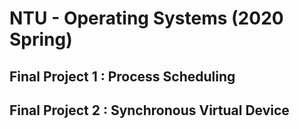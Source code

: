 # NTU - Operating Systems (2020 Spring)

## Final Project 1 : Process Scheduling

## Final Project 2 : Synchronous Virtual Device

